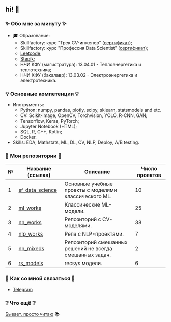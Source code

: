 ## hi! 👋

### ✨ Обо мне за минуту ✨

* 🎓 Образование:
  - Skillfactory: курс "Трек CV-инженер" ([сертификат](https://cloud.mail.ru/public/jqLw/gHF4RmKoW));
  - Skillfactory: курс "Профессия Data Scientist" ([сертификат](https://cloud.mail.ru/public/2t1Q/SSXjmZxN7));
  - [Leetcode](https://leetcode.com/u/khav-i/);
  - [Stepik](https://stepik.org/users/597504416/profile);
  - НЧИ КФУ (магистратура): 13.04.01 - Теплоэнергетика и теплотехника;
  - НЧИ КФУ (бакалавр): 13.03.02 - Электроэнергетика и электротехника.

### 💡 Основные компетенции 💡
- Инструменты:
    * Python: numpy, pandas, plotly, scipy, sklearn, statsmodels and etc.
    * CV: Scikit-image, OpenCV, Torchvision, YOLO, R-CNN, GAN;
    * Tensorflow, Keras, PyTorch;
    * Jupyter Notebook (HTML);
    * SQL, R, C++, Kotlin;
    * Docker.
- Skills: EDA, Mathstats, ML, DL, CV, NLP, Deploy, A/B testing.

### 💾 Мои репозитории 💾

|№|Название (ссылка)|Описание|Число проектов|
|-|-|-|-|
|1|[sf_data_science](https://github.com/khav-i/sf_data_science/blob/main/README.md)|Основные учебные проекты с моделями классического ML.|10|
|2|[ml_works](https://github.com/khav-i/ml_works/blob/master/README.md)|Классические ML-модели.|25|
|3|[nn_works](https://github.com/khav-i/nn_works/blob/master/README.md)|Репозиторий с CV-моделями.|38|
|4|[nlp_works](https://github.com/khav-i/nlp_works/blob/master/README.md)|Репа с NLP-проектами.|7|
|5|[nn_mixeds](https://github.com/khav-i/nn_mixeds/blob/master/README.md)|Репозиторий смешанных решений не всегда смешанных задач.|2|
|6|[rs_models](https://github.com/khav-i/rs_models/blob/master/README.md)|recsys модели.|6|

### 👋 Как со мной связаться 📲
- [Telegram](http://t.me/khav_i)

### ❔ Что ещё ❔
[Бывает, просто читаю](https://github.com/khav-i/khav-i/blob/master/book_trail.ipynb) 📚
